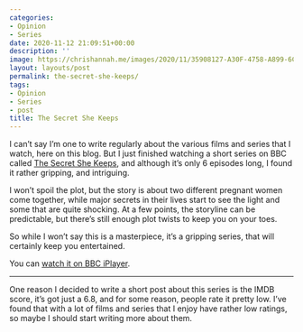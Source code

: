 ```yaml
---
categories:
- Opinion
- Series
date: 2020-11-12 21:09:51+00:00
description: ''
image: https://chrishannah.me/images/2020/11/35908127-A30F-4758-A899-6C33FF52063A.jpeg
layout: layouts/post
permalink: the-secret-she-keeps/
tags:
- Opinion
- Series
- post
title: The Secret She Keeps
---
```


I can’t say I’m one to write regularly about the various films and series that I watch, here on this blog. But I just finished watching a short series on BBC called [The Secret She Keeps](https://www.bbc.co.uk/iplayer/episodes/p08grsgv/the-secrets-she-keeps), and although it’s only 6 episodes long, I found it rather gripping, and intriguing.

I won’t spoil the plot, but the story is about two different pregnant women come together, while major secrets in their lives start to see the light and some that are quite shocking. At a few points, the storyline can be predictable, but there’s still enough plot twists to keep you on your toes.

So while I won’t say this is a masterpiece, it’s a gripping series, that will certainly keep you entertained.

You can [watch it on BBC iPlayer](https://www.bbc.co.uk/iplayer/episodes/p08grsgv/the-secrets-she-keeps).

---

One reason I decided to write a short post about this series is the IMDB score, it’s got just a 6.8, and for some reason, people rate it pretty low. I’ve found that with a lot of films and series that I enjoy have rather low ratings, so maybe I should start writing more about them.
